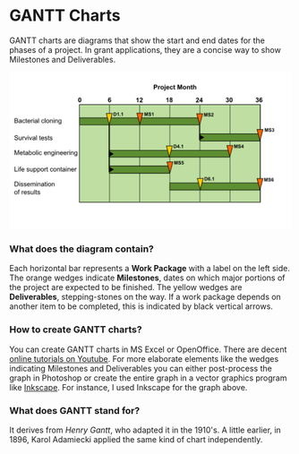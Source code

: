 
# GANTT Charts

GANTT charts are diagrams that show the start and end dates for the phases of a project. In grant applications, they are a concise way to show Milestones and Deliverables.

![GANTT Chart](images/gantt.png)

### What does the diagram contain?
Each horizontal bar represents a **Work Package** with a label on the left side. The orange wedges indicate **Milestones**, dates on which major portions of the project are expected to be finished. The yellow wedges are **Deliverables**, stepping-stones on the way. If a work package depends on another item to be completed, this is indicated by black vertical arrows.

### How to create GANTT charts?

You can create GANTT charts in MS Excel or OpenOffice. There are decent [online tutorials on Youtube](https://www.youtube.com/watch?v=-oD50HSBBBI). For more elaborate elements like the wedges indicating Milestones and Deliverables you can either post-process the graph in Photoshop or create the entire graph in a vector graphics program like [Inkscape](http://www.inkscape.org). For instance, I used Inkscape for the graph above.

### What does GANTT stand for?
It derives from *Henry Gantt*, who adapted it in the 1910's. A little earlier, in 1896, Karol Adamiecki applied the same kind of chart independently.
